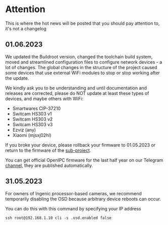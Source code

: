 Attention
=========

This is where the hot news will be posted that you should pay attention to, it's not a changelog


## 01.06.2023

We updated the Buildroot version, changed the toolchain build system, moved and streamlined configuration files to configure network devices - a lot of changes.
The global changes in the structure of the project caused some devices that use external WiFi modules to stop or stop working after the update.

We kindly ask you to be understanding and until documentation and releases are corrected, please do NOT update at least these types of devices, and maybe others with WiFi:

* Smartwares CIP-37210
* Switcam HS303 v1
* Switcam HS303 v2
* Switcam HS303 v3
* Ezviz (any)
* Xiaomi (mjsxj02hl)

If you broke your device, please rollback your firmware to 01.05.2023 or return to the firmware of the [sub-project](https://github.com/topics/device-openipc).

You can get official OpenIPC firmware for the last half year on our Telegram [channel](https://t.me/openipc_dev), they are published automatically.


## 31.05.2023

For owners of Ingenic processor-based cameras, we recommend temporarily disabling the OSD because arbitrary device reboots can occur.

You can do this with this command by specifying your IP address

```
ssh root@192.168.1.10 cli -s .osd.enabled false
```
